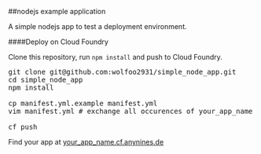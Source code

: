 ##nodejs example application

A simple nodejs app to test a deployment environment.

####Deploy on Cloud Foundry

Clone this repository, run ```npm install``` and push to Cloud Foundry.

<pre>
git clone git@github.com:wolfoo2931/simple_node_app.git
cd simple_node_app
npm install

cp manifest.yml.example manifest.yml
vim manifest.yml # exchange all occurences of your_app_name with the desired application instance name.

cf push
</pre>

Find your app at [your_app_name.cf.anynines.de](http://your_app_name.de.a9sapp.eu)
